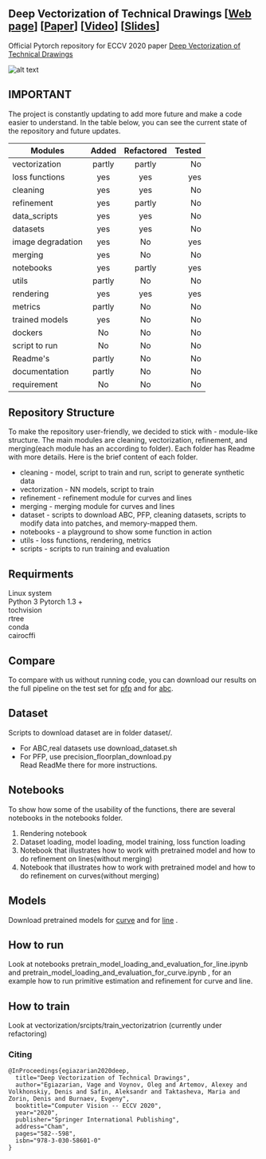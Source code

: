 ## Deep Vectorization of Technical Drawings [[Web page](http://adase.group/3ddl/projects/vectorization/)] [[Paper](https://arxiv.org/abs/2003.05471)] [[Video](https://www.youtube.com/watch?v=lnQNzHJOLvE)] [[Slides](https://drive.google.com/file/d/1ZrykQeA2PE4_8yf1JwuEBk9sS4OP8KeM/view?usp=sharing)]
Official Pytorch repository for ECCV 2020 paper [Deep Vectorization of Technical Drawings](https://link.springer.com/chapter/10.1007/978-3-030-58601-0_35)

![alt text](https://drive.google.com/uc?export=view&id=191r0QAaNhOUIaHPOlPWH5H4Jg7qxCMRA) 
## IMPORTANT
 
The project is constantly updating to add more future and make a code easier to understand. 
In the table below, you can see the current state of the repository and future updates.

| Modules       | Added         | Refactored| Tested|
| ------------- |:-------------:| :-----:| -----:|
| vectorization | partly        |    partly |    No |
| loss functions| yes           |   yes |   yes |
| cleaning      | yes           |    yes |    No |
| refinement    | yes           |    partly |    No |
| data_scripts  | yes           |    yes |    No |
| datasets      | yes           |   yes |    No |
| image degradation| yes        |   No  |    yes |
| merging       | yes           |   No  |    No  |
| notebooks     | yes            |    partly |    yes |
| utils         | partly        |    No |    No |
| rendering     | yes           |   yes |   yes |
| metrics       | partly        |    No |    No |
| trained models| yes            |    No |    No |
| dockers       | No            |    No |    No |
| script to run | No            |    No |    No |
| Readme's | partly            |    No |    No |
| documentation | partly        |    No |    No |
| requirement    | No        |    No |    No |

## Repository Structure

To make the repository user-friendly, we decided to stick with - module-like structure.
The main modules are cleaning, vectorization, refinement, and merging(each module has an according to folder).
Each folder has Readme with more details. Here is the brief content of each folder.

* cleaning - model, script to train and run, script to generate synthetic data 
* vectorization - NN models, script to train
* refinement - refinement module for curves and lines
* merging - merging module for curves and lines
* dataset - scripts to download ABC, PFP, cleaning datasets, scripts to modify data into patches, and memory-mapped them.
* notebooks - a playground to show some function in action
* utils - loss functions, rendering, metrics
* scripts - scripts to run training and evaluation

## Requirments
Linux system \
Python 3
Pytorch 1.3 + \
tochvision \
rtree \
conda \
cairocffi


## Compare 

To compare with us without running code, you can download our results on the full pipeline on the test set
for [pfp](https://drive.google.com/file/d/1FGm-JQsvOa5sbi_f_-MMl1XC5Z8JGe0F/view?usp=sharing) and for 
[abc](https://drive.google.com/file/d/1lR5lea3sY4Bhp9QL4MmmPs0kqZ5voPGu/view?usp=sharing).


## Dataset
Scripts to download dataset are in folder dataset/.
* For ABC,real datasets use download_dataset.sh
* For PFP, use precision_floorplan_download.py  
Read ReadMe there for more instructions.

## Notebooks 

To show how some of the usability of the functions, there are several notebooks in the notebooks folder.
1) Rendering notebook
2) Dataset loading, model loading, model training, loss function loading
3) Notebook that illustrates  how to work with pretrained model and how to do refinement on lines(without merging) 
4) Notebook that illustrates how to work with pretrained model and how to do refinement on curves(without merging)

## Models

Download pretrained models for [curve](https://drive.google.com/file/d/18jN37pMvEg9S05sLdAznQC5UZDsLz-za/view?usp=sharing)
and for [line](https://drive.google.com/file/d/1Zf085V3783zbrLuTXZxizc7utszI9BZR/view?usp=sharing) .

## How to run 
Look at notebooks pretrain_model_loading_and_evaluation_for_line.ipynb and 
pretrain_model_loading_and_evaluation_for_curve.ipynb , for an example how to run primitive estimation 
and refinement for curve and line.  



## How to train
Look at vectorization/srcipts/train_vectorizatrion (currently under refactoring)

### Citing
```
@InProceedings{egiazarian2020deep,
  title="Deep Vectorization of Technical Drawings",
  author="Egiazarian, Vage and Voynov, Oleg and Artemov, Alexey and Volkhonskiy, Denis and Safin, Aleksandr and Taktasheva, Maria and Zorin, Denis and Burnaev, Evgeny",
  booktitle="Computer Vision -- ECCV 2020",
  year="2020",
  publisher="Springer International Publishing",
  address="Cham",
  pages="582--598",
  isbn="978-3-030-58601-0"
}
```
